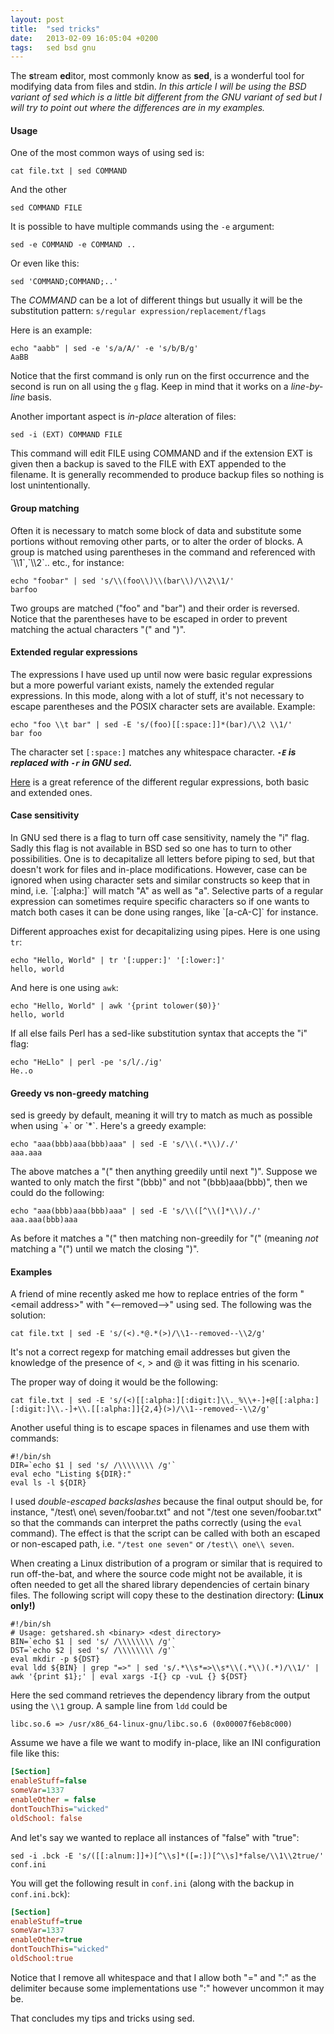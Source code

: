 ```yaml
---
layout: post
title:  "sed tricks"
date:   2013-02-09 16:05:04 +0200
tags:   sed bsd gnu
---
```


The <strong>s</strong>tream <strong>ed</strong>itor, most commonly know as <b>sed</b>, is a wonderful tool for modifying data from files and stdin. <em>In this article I will be using the BSD variant of sed which is a little bit different from the GNU variant of sed but I will try to point out where the differences are in my examples.</em> 

<h4>Usage</h4>
One of the most common ways of using sed is:

```shell
cat file.txt | sed COMMAND
```

And the other

```shell
sed COMMAND FILE
```

It is possible to have multiple commands using the `-e` argument:

```shell
sed -e COMMAND -e COMMAND ..
```

Or even like this:

```shell
sed 'COMMAND;COMMAND;..'
```

The <em>COMMAND</em> can be a lot of different things but usually it will be the substitution pattern: `s/regular expression/replacement/flags`

Here is an example:

```shell
echo "aabb" | sed -e 's/a/A/' -e 's/b/B/g'
AaBB
```

Notice that the first command is only run on the first occurrence and the second is run on all using the `g` flag. Keep in mind that it works on a <em>line-by-line</em> basis. 

Another important aspect is <em>in-place</em> alteration of files:

```shell
sed -i (EXT) COMMAND FILE
```

This command will edit FILE using COMMAND and if the extension EXT is given then a backup is saved to the FILE with EXT appended to the filename. It is generally recommended to produce backup files so nothing is lost unintentionally.

<h4>Group matching</h4>
Often it is necessary to match some block of data and substitute some portions without removing other parts, or to alter the order of blocks. A group is matched using parentheses in the command and referenced with `\\1`,`\\2`.. etc., for instance:

```shell
echo "foobar" | sed 's/\\(foo\\)\\(bar\\)/\\2\\1/'
barfoo
```
Two groups are matched ("foo" and "bar") and their order is reversed. Notice that the parentheses have to be escaped in order to prevent matching the actual characters "(" and ")".

<h4>Extended regular expressions</h4>
The expressions I have used up until now were basic regular expressions but a more powerful variant exists, namely the extended regular expressions. In this mode, along with a lot of stuff, it's not necessary to escape parentheses and the POSIX character sets are available. Example:

```shell
echo "foo \\t bar" | sed -E 's/(foo)[[:space:]]*(bar)/\\2 \\1/'
bar foo
```
The character set `[:space:]` matches any whitespace character. <b><em>`-E` is replaced with `-r` in GNU sed.</em></b>

<a href="http://www.grymoire.com/Unix/Regular.html" target="_blank">Here</a> is a great reference of the different regular expressions, both basic and extended ones.

<h4>Case sensitivity</h4>
In GNU sed there is a flag to turn off case sensitivity, namely the "i" flag. Sadly this flag is not available in BSD sed so one has to turn to other possibilities. One is to decapitalize all letters before piping to sed, but that doesn't work for files and in-place modifications. However, case can be ignored when using character sets and similar constructs so keep that in mind, i.e. `[:alpha:]` will match "A" as well as "a". Selective parts of a regular expression can sometimes require specific characters so if one wants to match both cases it can be done using ranges, like `[a-cA-C]` for instance.

Different approaches exist for decapitalizing using pipes. Here is one using `tr`:

```shell
echo "Hello, World" | tr '[:upper:]' '[:lower:]'
hello, world
```

And here is one using `awk`:

```shell
echo "Hello, World" | awk '{print tolower($0)}'
hello, world
```

If all else fails Perl has a sed-like substitution syntax  that accepts the "i" flag:

```shell
echo "HeLlo" | perl -pe 's/l/./ig'
He..o
```

<h4>Greedy vs non-greedy matching</h4>
sed is greedy by default, meaning it will try to match as much as possible when using `+` or `*`. Here's a greedy example:

```shell
echo "aaa(bbb)aaa(bbb)aaa" | sed -E 's/\\(.*\\)/./'
aaa.aaa
```
The above matches a "(" then anything greedily until next ")". Suppose we wanted to only match the first "(bbb)" and not "(bbb)aaa(bbb)", then we could do the following:

```shell
echo "aaa(bbb)aaa(bbb)aaa" | sed -E 's/\\([^\\(]*\\)/./'
aaa.aaa(bbb)aaa
```
As before it matches a "(" then matching non-greedily for "(" (meaning <em>not</em> matching a "(") until we match the closing ")".

<h4>Examples</h4>
A friend of mine recently asked me how to replace entries of the form "&lt;email address&gt;" with "&lt;--removed--&gt;" using sed. The following was the solution:

```shell
cat file.txt | sed -E 's/(<).*@.*(>)/\\1--removed--\\2/g'
```
It's not a correct regexp for matching email addresses but given the knowledge of the presence of &lt;, &gt; and @ it was fitting in his scenario.

The proper way of doing it would be the following:

```shell
cat file.txt | sed -E 's/(<)[[:alpha:][:digit:]\\._%\\+-]+@[[:alpha:][:digit:]\\.-]+\\.[[:alpha:]]{2,4}(>)/\\1--removed--\\2/g'
```

Another useful thing is to escape spaces in filenames and use them with commands:

```shell
#!/bin/sh
DIR=`echo $1 | sed 's/ /\\\\\\\\ /g'`
eval echo "Listing ${DIR}:"
eval ls -l ${DIR}
```

I used <em>double-escaped backslashes</em> because the final output should be, for instance, "/test\\ one\\ seven/foobar.txt" and not "/test one seven/foobar.txt" so that the commands can interpret the paths correctly (using the `eval` command). The effect is that the script can be called with both an escaped or non-escaped path, i.e. `"/test one seven"` or `/test\\ one\\ seven`.

When creating a Linux distribution of a program or similar that is required to run off-the-bat, and where the source code might not be available, it is often needed to get all the shared library dependencies of certain binary files. The following script will copy these to the destination directory: <b>(Linux only!)</b>

```shell
#!/bin/sh
# Usage: getshared.sh <binary> <dest directory>
BIN=`echo $1 | sed 's/ /\\\\\\\\ /g'`
DST=`echo $2 | sed 's/ /\\\\\\\\ /g'`
eval mkdir -p ${DST}
eval ldd ${BIN} | grep "=>" | sed 's/.*\\s*=>\\s*\\(.*\\)(.*)/\\1/' | awk '{print $1};' | eval xargs -I{} cp -vuL {} ${DST}
```

Here the sed command retrieves the dependency library from the output using the `\\1` group. A sample line from `ldd` could be

```shell
libc.so.6 => /usr/x86_64-linux-gnu/libc.so.6 (0x00007f6eb8c000)
```

Assume we have a file we want to modify in-place, like an INI configuration file like this:

```ini
[Section]
enableStuff=false  
someVar=1337
enableOther = false
dontTouchThis="wicked"
oldSchool: false
```

And let's say we wanted to replace all instances of "false" with "true":

```shell
sed -i .bck -E 's/([[:alnum:]]+)[^\\s]*([=:])[^\\s]*false/\\1\\2true/' conf.ini
```

You will get the following result in `conf.ini` (along with the backup in `conf.ini.bck`):

```ini
[Section]
enableStuff=true  
someVar=1337
enableOther=true
dontTouchThis="wicked"
oldSchool:true
```

Notice that I remove all whitespace and that I allow both "=" and ":" as the delimiter because some implementations use ":" however uncommon it may be.

That concludes my tips and tricks using sed.

